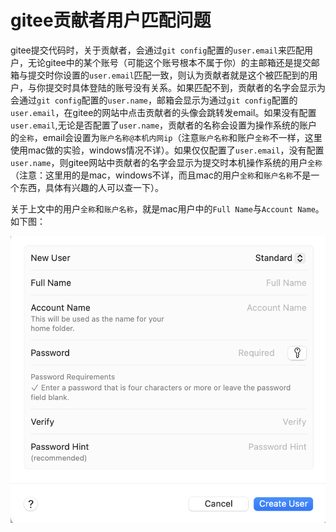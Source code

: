 # gitee贡献者用户匹配问题

gitee提交代码时，关于贡献者，会通过`git config`配置的`user.email`来匹配用户，无论gitee中的某个账号（可能这个账号根本不属于你）的主邮箱还是提交邮箱与提交时你设置的`user.email`匹配一致，则认为贡献者就是这个被匹配到的用户，与你提交时具体登陆的账号没有关系。如果匹配不到，贡献者的名字会显示为会通过`git config`配置的`user.name`，邮箱会显示为通过`git config`配置的`user.email`，在gitee的网站中点击贡献者的头像会跳转发email。如果没有配置`user.email`,无论是否配置了`user.name`，贡献者的名称会设置为操作系统的账户的`全称`，email会设置为`账户名称@本机内网ip`（注意`账户名称`和账户`全称`不一样，这里使用mac做的实验，windows情况不详）。如果仅仅配置了`user.email`，没有配置`user.name`，则gitee网站中贡献者的名字会显示为提交时本机操作系统的用户`全称`（注意：这里用的是mac，windows不详，而且mac的用户`全称`和`账户名称`不是一个东西，具体有兴趣的人可以查一下）。

关于上文中的用户`全称`和`账户名称`，就是mac用户中的`Full Name`与`Account Name`。如下图：

![p](./gitee-贡献者用户匹配问题-images/user-management.png)

